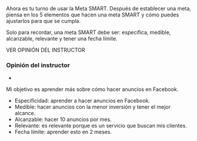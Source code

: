 Ahora es tu turno de usar la Meta SMART. Después de establecer una meta, piensa en los 5 elementos que hacen una meta SMART y cómo puedes ajustarlos para que se cumpla.

Solo para recordar, una meta SMART debe ser: específica, medible, alcanzable, relevante y tener una fecha límite.

VER OPINIÓN DEL INSTRUCTOR

### Opinión del instructor

- [](https://app.aluracursos.com/suggestions/new/habitos-productivo-metas-personales/72958/opinion)

Mi objetivo es aprender más sobre cómo hacer anuncios en Facebook.

- Especificidad: aprender a hacer anuncios en Facebook.
- Medible: hacer anuncios con la menor inversión y tener el mejor alcance.
- Alcanzable: hacer 10 anuncios por mes.
- Relevante: es relevante porque es un servicio que buscan mis clientes.
- Fecha límite: aprender esto en 2 meses.